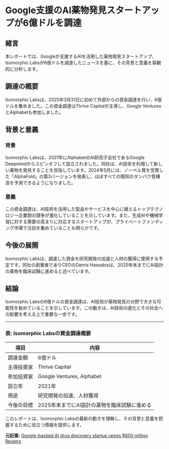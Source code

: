 # Google支援のAI薬物発見スタートアップが6億ドルを調達

## 緒言

本レポートでは、Googleが支援するAIを活用した薬物発見スタートアップ、Isomorphic Labsが6億ドルを調達したニュースを基に、その背景と意義を客観的に分析します。

## 調達の概要

Isomorphic Labsは、2025年3月31日に初めて外部からの資金調達を行い、6億ドルを集めました。この資金調達はThrive Capitalが主導し、Google VenturesとAlphabetも参加しました。

## 背景と意義

### 背景

Isomorphic Labsは、2021年にAlphabetのAI研究子会社であるGoogle Deepmindからスピンオフして設立されました。同社は、AI技術を利用して新しい薬物を発見することを目指しています。2024年5月には、ノーベル賞を受賞した「AlphaFold」の第3バージョンを発表し、ほぼすべての既知のタンパク質構造を予測できるようになりました。

### 意義

この資金調達は、AI技術を活用した製品やサービスを中心に据えるトップテクノロジー企業間の競争が激化していることを示しています。また、生成AIや機械学習に対する需要の高まりに対応するスタートアップが、プライベートファンディング市場で注目を集めていることも明らかです。

## 今後の展開

Isomorphic Labsは、調達した資金を研究開発の加速と人材の獲得に使用する予定です。同社の創業者でありCEOのDemis Hassabisは、2025年末までにAI設計の薬物を臨床試験に進めると述べています。

## 結論

Isomorphic Labsの6億ドルの資金調達は、AI技術が薬物発見の分野で大きな可能性を秘めていることを示しています。この動きは、AI技術の進化とその社会への影響を考える上で重要な一歩です。

---

### 表: Isomorphic Labsの資金調達概要

| 項目 | 内容 |
|----------------|--------------------------|
| 調達金額 | 6億ドル |
| 主導投資家 | Thrive Capital |
| 参加投資家 | Google Ventures, Alphabet|
| 設立年 | 2021年 |
| 用途 | 研究開発の加速、人材獲得 |
| 今後の目標 | 2025年末までにAI設計の薬物を臨床試験に進める |

このレポートは、Isomorphic Labsの最新の動きを理解し、その背景と意義を把握するために役立つ情報を提供します。

**元記事:** [Google-backed AI drug discovery startup raises $600 million Reuters](https://www.reuters.com/technology/artificial-intelligence/google-backed-ai-drug-discovery-startup-raises-600-million-2025-03-31/)